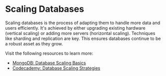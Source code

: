 # Scaling Databases

Scaling databases is the process of adapting them to handle more data and users efficiently. It's achieved by either upgrading existing hardware (vertical scaling) or adding more servers (horizontal scaling). Techniques like sharding and replication are key. This ensures databases continue to be a robust asset as they grow.

Visit the following resources to learn more:

- [MongoDB: Database Scaling Basics](https://www.mongodb.com/basics/scaling)
- [Codecademy: Database Scaling Strategies](https://www.codecademy.com/article/database-scaling-strategies)

